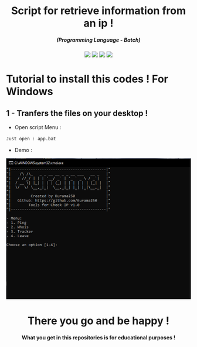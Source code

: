 <h1 align="center">Script for retrieve information from an ip !</h1>
<em><h5 align="center">(Programming Language - Batch)</h5></em>

<p align="center">
  <img src="https://img.shields.io/github/stars/Kurama250/Tools_Windows">
  <img src="https://img.shields.io/github/license/Kurama250/Tools_Windows">
  <img src="https://img.shields.io/github/repo-size/Kurama250/Tools_Windows">
  <img src="https://img.shields.io/badge/stability-stable-green">
</p>

# Tutorial to install this codes ! For Windows

## 1 - Tranfers the files on your desktop !

- Open script Menu :

```bash
Just open : app.bat
```

- Demo : 

![alt text](https://github.com/Kurama250/Tools_Windows/blob/main/windows_tools.png?raw=true)

<h1 align="center">There you go and be happy !</h1>
<h4 align="center">What you get in this repositories is for educational purposes !</h4>
